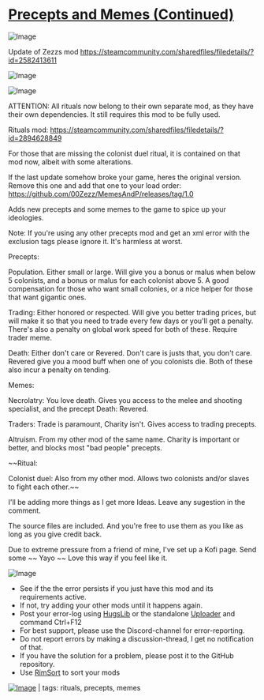 # [Precepts and Memes (Continued)](https://steamcommunity.com/sharedfiles/filedetails/?id=2894625496)

![Image](https://i.imgur.com/buuPQel.png)

Update of Zezzs mod
https://steamcommunity.com/sharedfiles/filedetails/?id=2582413611

![Image](https://i.imgur.com/pufA0kM.png)
	
![Image](https://i.imgur.com/Z4GOv8H.png)

ATTENTION: All rituals now belong to their own separate mod, as they have their own dependencies. It still requires this mod to be fully used.

Rituals mod: https://steamcommunity.com/sharedfiles/filedetails/?id=2894628849

For those that are missing the colonist duel ritual, it is contained on that mod now, albeit with some alterations. 

If the last update somehow broke your game, heres the original version. Remove this one and add that one to your load order: https://github.com/00Zezz/MemesAndP/releases/tag/1.0

Adds new precepts and some memes to the game to spice up your ideologies. 

Note: If you're using any other precepts mod and get an xml error with the exclusion tags please ignore it. It's harmless at worst.

Precepts: 

Population. Either small or large. Will give you a bonus or malus when below 5 colonists, and a bonus or malus for each colonist above 5. A good compensation for those who want small colonies, or a nice helper for those that want gigantic ones.

Trading: Either honored or respected. Will give you better trading prices, but will make it so that you need to trade every few days or you'll get a penalty. There's also a penalty on global work speed for both of these. Require trader meme.

Death: Either don't care or Revered. Don't care is justs that, you don't care. Revered give you a mood buff when one of you colonists die. Both of these also incur a penalty on tending.


Memes: 

Necrolatry: You love death. Gives you access to the melee and shooting specialist, and the precept Death: Revered.

Traders: Trade is paramount, Charity isn't. Gives access to trading precepts.

Altruism. From my other mod of the same name. Charity is important or better, and blocks most "bad people" precepts.

~~Ritual:

Colonist duel: Also from my other mod. Allows two colonists and/or slaves to fight each other.~~


I'll be adding more things as I get more Ideas. Leave any sugestion in the comment.

The source files are included. And you're free to use them as you like as long as you give credit back.


Due to extreme pressure from a friend of mine, I've set up a Kofi page. Send some ~~ Yayo ~~ Love this way if you feel like it.
	
![Image](https://i.imgur.com/PwoNOj4.png)



-  See if the the error persists if you just have this mod and its requirements active.
-  If not, try adding your other mods until it happens again.
-  Post your error-log using [HugsLib](https://steamcommunity.com/workshop/filedetails/?id=818773962) or the standalone [Uploader](https://steamcommunity.com/sharedfiles/filedetails/?id=2873415404) and command Ctrl+F12
-  For best support, please use the Discord-channel for error-reporting.
-  Do not report errors by making a discussion-thread, I get no notification of that.
-  If you have the solution for a problem, please post it to the GitHub repository.
-  Use [RimSort](https://github.com/RimSort/RimSort/releases/latest) to sort your mods

 

[![Image](https://img.shields.io/github/v/release/emipa606/PreceptsAndMemes?label=latest%20version&style=plastic&color=9f1111&labelColor=black)](https://steamcommunity.com/sharedfiles/filedetails/changelog/2894625496) | tags: rituals,  precepts,  memes

